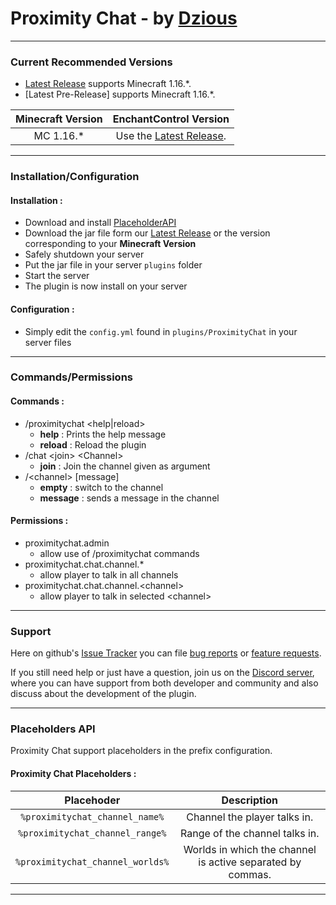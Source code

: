 # Proximity Chat - by [Dzious]
___

### Current Recommended Versions
* [Latest Release] supports Minecraft 1.16.*.
* [Latest Pre-Release] supports Minecraft 1.16.*.

| Minecraft Version | EnchantControl Version |
|:----:|:----:|
| MC 1.16.* | Use the [Latest Release]. |

___

### Installation/Configuration

#### **Installation :**
- Download and install [PlaceholderAPI]
- Download the jar file form our [Latest Release] or the version corresponding to your **Minecraft Version**
- Safely shutdown your server
- Put the jar file in your server `plugins` folder
- Start the server
- The plugin is now install on your server

#### **Configuration :**
 - Simply edit the `config.yml` found in `plugins/ProximityChat` in your server files

___

### Commands/Permissions

#### **Commands :**
- /proximitychat \<help\|reload\>
    - **help** : Prints the help message
    - **reload** : Reload the plugin
- /chat \<join\> \<Channel\>
    - **join** : Join the channel given as argument
- /\<channel\> [message]
    - **empty** : switch to the channel
    - **message** : sends a message in the channel

#### **Permissions :**
- proximitychat.admin
    - allow use of /proximitychat commands
- proximitychat.chat.channel.*
    - allow player to talk in all channels
- proximitychat.chat.channel.\<channel\>
    - allow player to talk in selected \<channel\>

___

### Support

Here on github's [Issue Tracker] you can file [bug reports] or [feature requests].

If you still need help or just have a question, join us on the [Discord server], where you can have support from both developer and community and also discuss about the  development of the plugin.

___

### Placeholders API

Proximity Chat support placeholders in the prefix configuration.


#### **Proximity Chat Placeholders :**

| Placehoder | Description |
|:----:|:----:|
| `%proximitychat_channel_name%` | Channel the player talks in. |
| `%proximitychat_channel_range%` | Range of the channel talks in. |
| `%proximitychat_channel_worlds%` | Worlds in which the channel is active separated by commas. |

___

[Dzious]: https://github.com/Dzious

[Latest Release]: https://github.com/Dzious/ProximityChat/releases/latest
<!-- [Latest Pre-Release] -->

[Issue Tracker]: https://github.com/Dzious/ProximityChat/issues
[bug reports]: https://github.com/Dzious/ProximityChat/issues/new?assignees=&labels=bug&proximitychat=bug_report.md&title=
[feature requests]: https://github.com/Dzious/ProximityChat/issues/new?assignees=&labels=enhancement&proximitychat=feature_request.md&title=
<!-- [general questions] -->
[Discord server]: https://discord.gg/MNAeetQV4C

[PlaceholderAPI]: https://www.spigotmc.org/resources/placeholderapi.6245/

